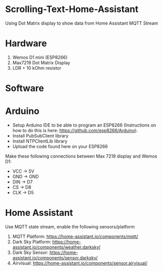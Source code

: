 # Scrolling-Text-Home-Assistant
Using Dot Matrix display to show data from Home Assistant MQTT Stream

# Hardware

1. Wemos D1 mini (ESP8266)
2. Max7219 Dot Matrix Display
3. LDR + 10 kOhm resistor

# Software

# Arduino
* Setup Arduino IDE to be able to program an ESP8266 (Instructions on how to do this is here: https://github.com/esp8266/Arduino).
* Install PubSubClient library
* Install NTPClientLib library
* Upload the code found here on your ESP8266

Make these following connections between Max 7219 display and Wemos D1:
* VCC -> 5V
* GND -> GND
* DIN -> D7
* CS -> D8
* CLK -> D5

# Home Assistant

Use MQTT state stream, enable the following sensors/platform
1. MQTT Platform: https://home-assistant.io/components/mqtt/
2. Dark Sky Platform: https://home-assistant.io/components/weather.darksky/
3. Dark Sky Sensor: https://home-assistant.io/components/sensor.darksky/
4. Airvisual: https://home-assistant.io/components/sensor.airvisual/
